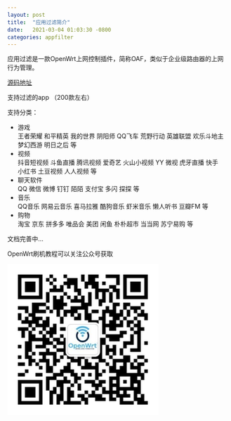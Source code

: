 ```yaml
---
layout: post
title:  "应用过滤简介"
date:   2021-03-04 01:03:30 -0800
categories: appfilter
---
```

应用过滤是一款OpenWrt上网控制插件，简称OAF，类似于企业级路由器的上网行为管理。


[源码地址](https://github.com/destan19/OpenAppFilter)

支持过滤的app （200款左右） 


支持分类：
- 游戏  
    王者荣耀 和平精英 我的世界 阴阳师 QQ飞车 荒野行动 英雄联盟 欢乐斗地主  
    梦幻西游 明日之后 等
- 视频  
    抖音短视频 斗鱼直播 腾讯视频 爱奇艺 火山小视频 YY 微视 虎牙直播 快手   
    小红书 土豆视频 人人视频 等
- 聊天软件  
    QQ 微信 微博 钉钉 陌陌 支付宝 多闪 探探 等
- 音乐  
    QQ音乐 网易云音乐 喜马拉雅 酷狗音乐 虾米音乐 懒人听书 豆瓣FM 等
- 购物  
    淘宝 京东 拼多多 唯品会 美团 闲鱼 朴朴超市 当当网 苏宁易购 等



文档完善中...


OpenWrt刷机教程可以关注公众号获取

![](/assets/img/qrcode-openwrt.jpg)


